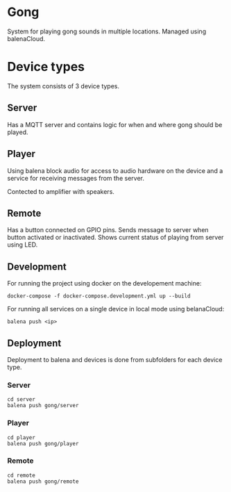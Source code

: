 # Gong

System for playing gong sounds in multiple locations. Managed using balenaCloud.

# Device types

The system consists of 3 device types.

## Server

Has a MQTT server and contains logic for when and where gong should be played.

## Player

Using balena block audio for access to audio hardware on the device and a service for receiving messages from the server.

Contected to amplifier with speakers.

## Remote

Has a button connected on GPIO pins. Sends message to server when button activated or inactivated. Shows current status of playing from server using LED.

## Development

For running the project using docker on the developement machine:

    docker-compose -f docker-compose.development.yml up --build

For running all services on a single device in local mode using belanaCloud:

    balena push <ip>

## Deployment

Deployment to balena and devices is done from subfolders for each device type.

### Server

    cd server
    balena push gong/server

### Player

    cd player
    balena push gong/player

### Remote

    cd remote
    balena push gong/remote